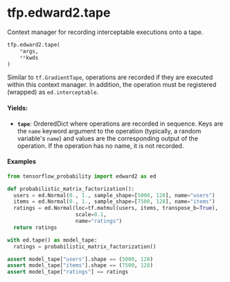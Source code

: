 <div itemscope itemtype="http://developers.google.com/ReferenceObject">
<meta itemprop="name" content="tfp.edward2.tape" />
<meta itemprop="path" content="Stable" />
</div>

# tfp.edward2.tape

Context manager for recording interceptable executions onto a tape.

``` python
tfp.edward2.tape(
    *args,
    **kwds
)
```

<!-- Placeholder for "Used in" -->

Similar to `tf.GradientTape`, operations are recorded if they are executed
within this context manager. In addition, the operation must be registered
(wrapped) as `ed.interceptable`.

#### Yields:


* <b>`tape`</b>: OrderedDict where operations are recorded in sequence. Keys are
  the `name` keyword argument to the operation (typically, a random
  variable's `name`) and values are the corresponding output of the
  operation. If the operation has no name, it is not recorded.

#### Examples

```python
from tensorflow_probability import edward2 as ed

def probabilistic_matrix_factorization():
  users = ed.Normal(0., 1., sample_shape=[5000, 128], name="users")
  items = ed.Normal(0., 1., sample_shape=[7500, 128], name="items")
  ratings = ed.Normal(loc=tf.matmul(users, items, transpose_b=True),
                      scale=0.1,
                      name="ratings")
  return ratings

with ed.tape() as model_tape:
  ratings = probabilistic_matrix_factorization()

assert model_tape["users"].shape == (5000, 128)
assert model_tape["items"].shape == (7500, 128)
assert model_tape["ratings"] == ratings
```